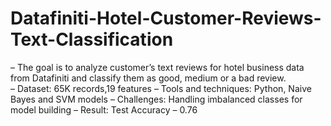 # Datafiniti-Hotel-Customer-Reviews-Text-Classification <br>
– The goal is to analyze customer’s text reviews for hotel business data from Datafiniti and classify them as good, medium or a bad review.  
– Dataset: 65K records,19 features
– Tools and techniques: Python, Naive Bayes and SVM models
– Challenges: Handling imbalanced classes for model building
– Result: Test Accuracy – 0.76
